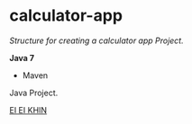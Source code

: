 # calculator-app

*Structure for creating a calculator app Project.*

**Java 7**

* Maven

Java Project.

[EI EI KHIN](https://gitgub.com/eekhin/)
